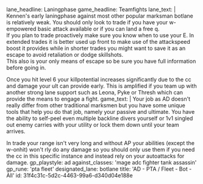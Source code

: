 lane_headline: Laningphase
game_headline: Teamfights
lane_text: |
  Kennen's early laningphase against most other popular marksman botlane is relatively weak. You should only look to trade if you have your w-empowered basic attack available or if you can land a free q.  
  If you plan to trade proactively make sure you know when to use your E. In extended trades it is better used up front to make use of the attackspeed boost it provides while in shorter trades you might want to save it as an escape to avoid retaliation or dodge skillshots.  
  This also is your only means of escape so be sure you have full information before going in.
  
  Once you hit level 6 your killpotential increases significantly due to the cc and damage your ult can provide early. This is amplified if you team up with another strong lane support such as Leona, Pyke or Thresh which can provide the means to engage a fight.
game_text: |
  Your job as AD doesn't really differ from other traditional marksmen but you have some unique tools that help you do that job, namely your passive and ultimate. You have the ability to self-peel even multiple backline divers yourself or 1v1 singled out enemy carries with your utility or lock them down until your team arrives.  
  
  In trade your range isn't very long and without AP your abilities (except the w-onhit) won't rly do any damage so you should only use them if you need the cc in this specific instance and instead rely on your autoattacks for damage.
gp_playstyle: ad
against_classes: 'mage adc fighter tank assassin'
gp_rune: 'pta fleet'
designated_lane: botlane
title: 'AD - PTA / Fleet - Bot - All'
id: 31f4c31c-5d2c-4463-99a6-d340d04e188e
